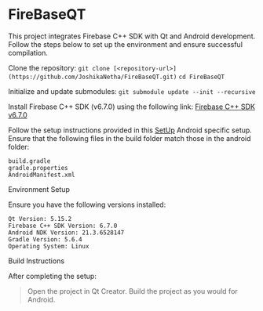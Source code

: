 # FireBaseQT

This project integrates Firebase C++ SDK with Qt and Android development. 
Follow the steps below to set up the environment and ensure successful compilation.

Clone the repository:
`git clone [<repository-url>](https://github.com/JoshikaNetha/FireBaseQT.git)`
`cd FireBaseQT`

Initialize and update submodules:
`git submodule update --init --recursive`

Install Firebase C++ SDK (v6.7.0) using the following link: [Firebase C++ SDK v6.7.0](https://github.com/firebase/firebase-cpp-sdk/releases)

Follow the setup instructions provided in this [SetUp](https://github.com/larpon/QtFirebase/blob/master/docs/SETUP.md) Android specific setup. Ensure that the following files in the build folder match those in the android folder:

    build.gradle
    gradle.properties
    AndroidManifest.xml

Environment Setup

Ensure you have the following versions installed:

    Qt Version: 5.15.2
    Firebase C++ SDK Version: 6.7.0
    Android NDK Version: 21.3.6528147
    Gradle Version: 5.6.4
    Operating System: Linux

Build Instructions

After completing the setup:
>Open the project in Qt Creator.
>Build the project as you would for Android.
